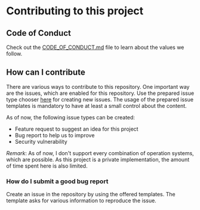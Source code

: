 # Contributing to this project

## Code of Conduct

Check out the [CODE_OF_CONDUCT.md](https://github.com/jfandy1982/.github/blob/master/CODE_OF_CONDUCT.md) file to learn about the values we follow.

## How can I contribute

There are various ways to contribute to this repository. One important way are the issues, which 
are enabled for this repository. Use the prepared issue type chooser 
[here](https://github.com/jfandy1982/emby-data-check-ui-angular-material/issues/new/choose) for creating
new issues. The usage of the prepared issue templates is mandatory to have at least a small control about the 
content.

As of now, the following issue types can be created:

* Feature request to suggest an idea for this project
* Bug report to help us to improve
* Security vulnerability

_Remark_: As of now, I don't support every combination of operation systems, which are possible. As
this project is a private implementation, the amount of time spent here is also limited.

### How do I submit a good bug report

Create an issue in the repository by using the offered templates. The template asks for various
information to reproduce the issue.
